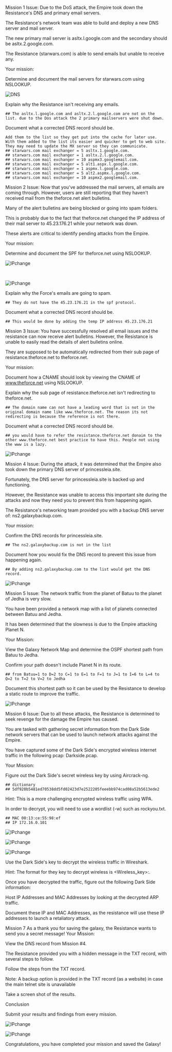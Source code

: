 Mission 1
Issue: Due to the DoS attack, the Empire took down the Resistance's DNS and primary email servers.


The Resistance's network team was able to build and deploy a new DNS server and mail server.


The new primary mail server is asltx.l.google.com and the secondary should be asltx.2.google.com.


The Resistance (starwars.com) is able to send emails but unable to receive any.


Your mission:


Determine and document the mail servers for starwars.com using NSLOOKUP.

![DNS](IMAGE/starwars1.png)


Explain why the Resistance isn't receiving any emails.

    ## The asltx.l.google.com and asltx.2.l.google.com are not on the list. due to the Dos attack the 2 primary mailservers were shut down. 


Document what a corrected DNS record should be.


    Add them to the list so they get put into the cache for later use. With them added to the list its easier and quicker to get to web site. They may need to update the MX server so they can communicate.     
    ## starwars.com	mail exchanger = 5 asltx.1.google.com.
    ## starwars.com	mail exchanger = 1 asltx.2.l.google.com.
    ## starwars.com	mail exchanger = 10 aspmx3.googlemail.com.
    ## starwars.com	mail exchanger = 5 alt1.aspx.l.google.com.
    ## starwars.com	mail exchanger = 1 aspmx.l.google.com.
    ## starwars.com	mail exchanger = 5 alt2.aspmx.l.google.com.
    ## starwars.com	mail exchanger = 10 aspmx2.googlemail.com.

Mission 2
Issue: Now that you've addressed the mail servers, all emails are coming through. However, users are still reporting that they haven't received mail from the theforce.net alert bulletins.


Many of the alert bulletins are being blocked or going into spam folders.


This is probably due to the fact that theforce.net changed the IP address of their mail server to 45.23.176.21 while your network was down.


These alerts are critical to identify pending attacks from the Empire.


Your mission:


Determine and document the SPF for theforce.net using NSLOOKUP.

![IPchange](IMAGE/ipchange.png)

<br>

![IPchange](IMAGE/TXT.png)


Explain why the Force's emails are going to spam.

    ## They do not have the 45.23.176.21 in the spf protocol.


Document what a corrected DNS record should be.

    ## This would be done by adding the temp IP address 45.23.176.21 



Mission 3
Issue: You have successfully resolved all email issues and the resistance can now receive alert bulletins. However, the Resistance is unable to easily read the details of alert bulletins online.

They are supposed to be automatically redirected from their sub page of resistance.theforce.net  to theforce.net.

Your mission:


Document how a CNAME should look by viewing the CNAME of www.theforce.net using NSLOOKUP.


Explain why the sub page of resistance.theforce.net isn't redirecting to theforce.net.

    ## The domain name can not have a leading word that is not in the original domain name like www.theforce.net. The reason its not redirecting is because the reference is not there. 


Document what a corrected DNS record should be.

    ## you would have to refer the resistance.theforce.net donaim to the other www.theforce.net best practice to have this. People not using the www is a lazy. 

    

     
![IPchange](IMAGE/cononical.png)

Mission 4
Issue: During the attack, it was determined that the Empire also took down the primary DNS server of princessleia.site.


Fortunately, the DNS server for princessleia.site is backed up and functioning.


However, the Resistance was unable to access this important site during the attacks and now they need you to prevent this from happening again.


The Resistance's networking team provided you with a backup DNS server of: ns2.galaxybackup.com.


Your mission:


Confirm the DNS records for princessleia.site.

    ## The ns2.galaxybackup.com is not in the list


Document how you would fix the DNS record to prevent this issue from happening again.

    ## By adding ns2.galaxybackup.com to the list would get the DNS record.


    
    

![IPchange](IMAGE/NS.png)

Mission 5
Issue: The network traffic from the planet of Batuu to the planet of  Jedha is very slow.


You have been provided a network map with a list of planets connected between Batuu and Jedha.


It has been determined that the slowness is due to the Empire attacking Planet N.


Your Mission:


View the Galaxy Network Map and determine the OSPF shortest path from Batuu to Jedha.


Confirm your path doesn't include Planet N in its route.

    ## from Batuu=1 to D=2 to C=1 to E=1 to F=1 to J=1 to I=6 to L=4 to Q=2 to T=2 to V=2 to Jedha


Document this shortest path so it can be used by the Resistance to develop a static route to improve the traffic.

    
![IPchange](IMAGE/Jedha.png)


Mission 6
Issue: Due to all these attacks, the Resistance is determined to seek revenge for the damage the Empire has caused.


You are tasked with gathering secret information from the Dark Side network servers that can be used to launch network attacks against the Empire.


You have captured some of the Dark Side's encrypted wireless internet traffic in the following pcap: Darkside.pcap.


Your Mission:


Figure out the Dark Side's secret wireless key by using Aircrack-ng.

    ## dictionary
    ## 5df920b5481ed70538dd5fd02423d7e2522205feeebb974cad08a52b5613ede2


Hint: This is a more challenging encrypted wireless traffic using WPA.


In order to decrypt, you will need to use a wordlist (-w) such as rockyou.txt.

    ## MAC 00:13:ce:55:98:ef
    ## IP 172.16.0.101


![IPchange](IMAGE/WPApsk.png)

![IPchange](IMAGE/MAC.png)

![IPchange](IMAGE/dictionary.png)



Use the Dark Side's key to decrypt the wireless traffic in Wireshark.

Hint: The format for they key to decrypt wireless is <Wireless_key>:<SSID>.



Once you have decrypted the traffic, figure out the following Dark Side information:


Host IP Addresses and MAC Addresses by looking at the decrypted ARP traffic.


Document these IP and MAC Addresses, as the resistance will use these IP addresses to launch a retaliatory attack.





Mission 7
As a thank you for saving the galaxy, the Resistance wants to send you a secret message!
Your Mission:


View the DNS record from Mission #4.


The Resistance provided you with a hidden message in the TXT record, with several steps to follow.


Follow the steps from the TXT record.


Note: A backup option is provided in the TXT record (as a website) in case the main telnet site is unavailable



Take a screen shot of the results.



Conclusion


Submit your results and findings from every mission.

    
![IPchange](IMAGE/TXT2.png)

![IPchange](IMAGE/starwars.png)

Congratulations, you have completed your mission and saved the Galaxy!